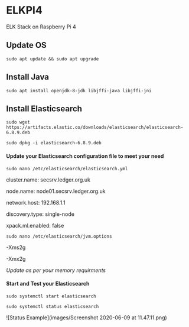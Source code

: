 # ELKPI4
ELK Stack on Raspberry Pi 4

## Update OS

`sudo apt update && sudo apt upgrade`

## Install Java

`sudo apt install openjdk-8-jdk libjffi-java libjffi-jni`

## Install Elasticsearch

`sudo wget https://artifacts.elastic.co/downloads/elasticsearch/elasticsearch-6.8.9.deb`

`sudo dpkg -i elasticsearch-6.8.9.deb`


#### Update your Elasticsearch configuration file to meet your need

`sudo nano /etc/elasticsearch/elasticsearch.yml`

cluster.name: secsrv.ledger.org.uk

node.name: node01.secsrv.ledger.org.uk

network.host: 192.168.1.1

discovery.type: single-node

xpack.ml.enabled: false

`sudo nano /etc/elasticsearch/jvm.options`

-Xms2g

-Xmx2g

*Update as per your memory requirments*

#### Start and Test your Elasticsearch

`sudo systemctl start elasticsearch`

`sudo systemctl status elasticsearch`

![Status Example](images/Screenshot 2020-06-09 at 11.47.11.png)